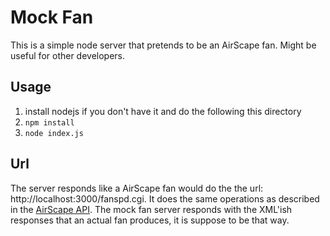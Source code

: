 # Mock Fan

This is a simple node server that pretends to be an AirScape fan.  Might be useful for other developers.

## Usage

1. install nodejs if you don't have it and do the following this directory
1. `npm install`
1. `node index.js`

## Url

The server responds like a AirScape fan would do the the url: http://localhost:3000/fanspd.cgi.  It does the same operations as described in the [AirScape API](http://blog.airscapefans.com/archives/gen-2-controls-api).  The mock fan server responds with the XML'ish responses that an actual fan produces, it is suppose to be that way.
